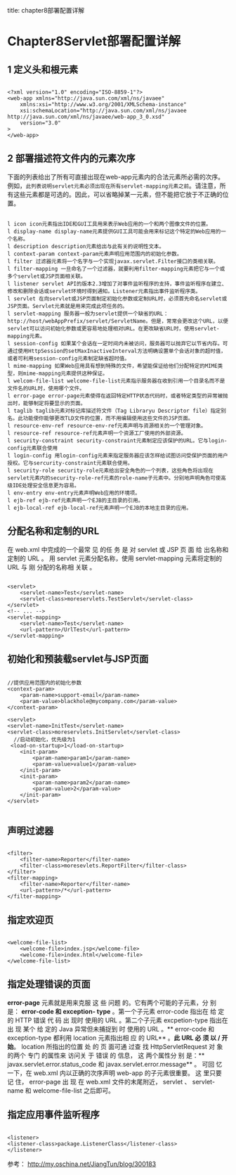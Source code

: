 title: chapter8部署配置详解 

#  Chapter8Servlet部署配置详解 
##  1 定义头和根元素 
```

<?xml version="1.0" encoding="ISO-8859-1"?>
<web-app xmlns="http://java.sun.com/xml/ns/javaee"
    xmlns:xsi="http://www.w3.org/2001/XMLSchema-instance"
    xsi:schemaLocation="http://java.sun.com/xml/ns/javaee http://java.sun.com/xml/ns/javaee/web-app_3_0.xsd"
    version="3.0"
>
</web-app>

```
##  2 部署描述符文件内的元素次序 
下面的列表给出了所有可直接出现在web-app元素内的合法元素所必需的次序。例如，` 此列表说明servlet元素必须出现在所有servlet-mapping元素之前 `。请注意，所有这些元素都是可选的。因此，可以省略掉某一元素，但不能把它放于不正确的位置。
```

l icon icon元素指出IDE和GUI工具用来表示Web应用的一个和两个图像文件的位置。
l display-name display-name元素提供GUI工具可能会用来标记这个特定的Web应用的一个名称。
l description description元素给出与此有关的说明性文本。
l context-param context-param元素声明应用范围内的初始化参数。
l filter 过滤器元素将一个名字与一个实现javax.servlet.Filter接口的类相关联。
l filter-mapping 一旦命名了一个过滤器，就要利用filter-mapping元素把它与一个或多个servlet或JSP页面相关联。
l listener servlet API的版本2.3增加了对事件监听程序的支持，事件监听程序在建立、修改和删除会话或servlet环境时得到通知。Listener元素指出事件监听程序类。
l servlet 在向servlet或JSP页面制定初始化参数或定制URL时，必须首先命名servlet或JSP页面。Servlet元素就是用来完成此项任务的。
l servlet-mapping 服务器一般为servlet提供一个缺省的URL：http://host/webAppPrefix/servlet/ServletName。但是，常常会更改这个URL，以便servlet可以访问初始化参数或更容易地处理相对URL。在更改缺省URL时，使用servlet-mapping元素。
l session-config 如果某个会话在一定时间内未被访问，服务器可以抛弃它以节省内存。可通过使用HttpSession的setMaxInactiveInterval方法明确设置单个会话对象的超时值，或者可利用session-config元素制定缺省超时值。
l mime-mapping 如果Web应用具有想到特殊的文件，希望能保证给他们分配特定的MIME类型，则mime-mapping元素提供这种保证。
l welcom-file-list welcome-file-list元素指示服务器在收到引用一个目录名而不是文件名的URL时，使用哪个文件。
l error-page error-page元素使得在返回特定HTTP状态代码时，或者特定类型的异常被抛出时，能够制定将要显示的页面。
l taglib taglib元素对标记库描述符文件（Tag Libraryu Descriptor file）指定别名。此功能使你能够更改TLD文件的位置，而不用编辑使用这些文件的JSP页面。
l resource-env-ref resource-env-ref元素声明与资源相关的一个管理对象。
l resource-ref resource-ref元素声明一个资源工厂使用的外部资源。
l security-constraint security-constraint元素制定应该保护的URL。它与login-config元素联合使用
l login-config 用login-config元素来指定服务器应该怎样给试图访问受保护页面的用户授权。它与sercurity-constraint元素联合使用。
l security-role security-role元素给出安全角色的一个列表，这些角色将出现在servlet元素内的security-role-ref元素的role-name子元素中。分别地声明角色可使高级IDE处理安全信息更为容易。
l env-entry env-entry元素声明Web应用的环境项。
l ejb-ref ejb-ref元素声明一个EJB的主目录的引用。
l ejb-local-ref ejb-local-ref元素声明一个EJB的本地主目录的应用。

```
##  分配名称和定制的URL 
在 web.xml 中完成的一个最常 见 的任 务 是 对 servlet 或 JSP 页 面 给 出名称和定制的 URL 。 用 servlet 元素分配名称，使用 servlet-mapping 元素将定制的 URL 与 刚 分配的名称相 关联 。 
```

<servlet>
    <servlet-name>Test</servlet-name>
    <servlet-class>moreservlets.TestServlet</servlet-class>
</servlet>
<!-- ... -->
<servlet-mapping>
    <servlet-name>Test</servlet-name>
    <url-pattern>/UrlTest</url-pattern>
</servlet-mapping>

```
##  初始化和预装载servlet与JSP页面 
```

//提供应用范围内的初始化参数
<context-param>
    <param-name>support-email</param-name>
    <param-value>blackhole@mycompany.com</param-value>
</context-param>
  
<servlet>
<servlet-name>InitTest</servlet-name>
<servlet-class>moreservlets.InitServlet</servlet-class>
  //启动初始化，优先级为1
 <load-on-startup>1</load-on-startup>
    <init-param>
        <param-name>param1</param-name>
        <param-value>value1</param-value>
    </init-param>
    <init-param>
        <param-name>param2</param-name>
        <param-value>2</param-value>
    </init-param>
</servlet>


```
##  声明过滤器 
```

<filter>
    <filter-name>Reporter</filter-name>
    <filter-class>moresevlets.ReportFilter</filter-class>
</filter>
<filter-mapping>
    <filter-name>Reporter</filter-name>
    <url-pattern>/*</url-pattern>
</filter-mapping>

```
##  指定欢迎页 
```

<welcome-file-list>
    <welcome-file>index.jsp</welcome-file>
    <welcome-file>index.html</welcome-file>
</welcome-file-list>

```
##  指定处理错误的页面 
 **error-page** 元素就是用来克服 这 些 问题 的。它有两个可能的子元素，分 别 是： **error-code 和 exception- type** 。第一个子元素 error-code 指出在 给 定的 HTTP 错误 代 码 出 现时 使用的 URL 。第二个子元素 excpetion-type 指出在出 现 某个 给 定的 Java 异常但未捕捉到 时 使用的 URL 。** error-code 和 exception-type 都利用 location 元素指出相 应 的 URL** 。**此  URL 必 须 以 / 开 始**。 location 所指出的位置 处 的 页 面可通 过查 找 HttpServletRequest 对 象的两个 专门 的属性来 访问关 于 错误 的 信息， 这 两个属性分 别 是：** javax.servlet.error.status_code 和 javax.servlet.error.message** 。 
可回 忆 一下，在 web.xml 内以正确的次序声明 web-app 的子元素很重要。 这 里只要 记 住， error-page 出 现 在 web.xml 文件的末尾附近， servlet 、 servlet-name 和 welcome-file-list 之后即可。 
##  指定应用事件监听程序 
```

<listener>
<listener-class>package.ListenerClass</listener-class>
</listener>

```
参考：
http://my.oschina.net/JiangTun/blog/300183